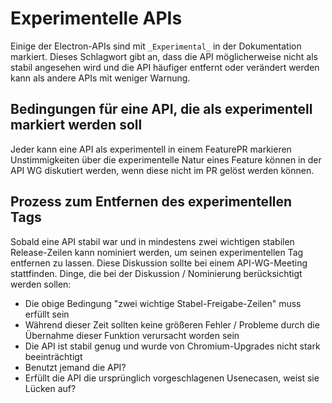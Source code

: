 # Experimentelle APIs

Einige der Electron-APIs sind mit `_Experimental_` in der Dokumentation markiert. Dieses Schlagwort gibt an, dass die API möglicherweise nicht als stabil angesehen wird und die API häufiger entfernt oder verändert werden kann als andere APIs mit weniger Warnung.

## Bedingungen für eine API, die als experimentell markiert werden soll

Jeder kann eine API als experimentell in einem FeaturePR markieren Unstimmigkeiten über die experimentelle Natur eines Feature können in der API WG diskutiert werden, wenn diese nicht im PR gelöst werden können.

## Prozess zum Entfernen des experimentellen Tags

Sobald eine API stabil war und in mindestens zwei wichtigen stabilen Release-Zeilen kann nominiert werden, um seinen experimentellen Tag entfernen zu lassen.  Diese Diskussion sollte bei einem API-WG-Meeting stattfinden.  Dinge, die bei der Diskussion / Nominierung berücksichtigt werden sollen:

* Die obige Bedingung "zwei wichtige Stabel-Freigabe-Zeilen" muss erfüllt sein
* Während dieser Zeit sollten keine größeren Fehler / Probleme durch die Übernahme dieser Funktion verursacht worden sein
* Die API ist stabil genug und wurde von Chromium-Upgrades nicht stark beeinträchtigt
* Benutzt jemand die API?
* Erfüllt die API die ursprünglich vorgeschlagenen Usenecasen, weist sie Lücken auf?
